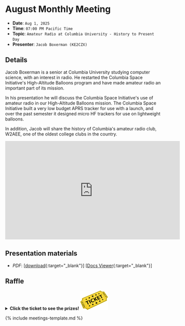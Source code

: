 # August Monthly Meeting

* **Date**: `Aug 1, 2025`
* **Time**: `07:00 PM Pacific Time`
* **Topic**: `Amateur Radio at Columbia University - History to Present Day`
* **Presenter**: `Jacob Boxerman (KE2CZX)`

## Details

Jacob Boxerman is a senior at Columbia University studying computer science, with an interest in radio. He restarted the Columbia Space Initiative's High-Altitude Balloons program and have made amateur radio an important part of its mission.

In his presentation he will discuss the Columbia Space Initiative's use of amateur radio in our High-Altitude Balloons mission. The Columbia Space Initiative built a very low budget APRS tracker for use with a launch, and over the past semester it designed micro HF trackers for use on lightweight balloons.

In addition, Jacob will share the history of Columbia's amateur radio club, W2AEE, one of the oldest college clubs in the country.

<iframe width="560" height="315" src="https://www.youtube.com/embed/6bAvPhhRbyM?si=apXi6NwDsP7whQZE" title="YouTube video player" frameborder="0" allow="accelerometer; autoplay; clipboard-write; encrypted-media; gyroscope; picture-in-picture; web-share" referrerpolicy="strict-origin-when-cross-origin" allowfullscreen></iframe>

## Presentation materials

* *PDF*: [[download](https://github.com/PAARA-org/paara.org-attachments/blob/main/meetings/2025/202508_Amateur_Radio_at_Columbia_University.pdf?raw=true){:target="_blank"}] [[Docs Viewer](https://docs.google.com/viewer?url=https://github.com/PAARA-org/paara.org-attachments/blob/main/meetings/2025/202508_Amateur_Radio_at_Columbia_University.pdf?raw=true){:target="_blank"}]

## Raffle

<details>
  <summary><b>Click the ticket to see the prizes! <img src="/images/raffle-ticket.png" alt="raffle-ticket" width="90"></b></summary>
  <table>
    <tr>
        <th>1st prize</th>
        <th>2nd prize</th>
        <th>3rd prize</th>
        <th>4th prize</th>
        <th>5th prize</th>
    </tr>
    <tr>
        <td><img src="/meetings/2025/raffle/202508-1.png" alt="image"></td>
        <td><img src="/meetings/2025/raffle/202508-2.png" alt="image"></td>
        <td><img src="/meetings/2025/raffle/202508-3.png" alt="image"></td>
        <td><img src="/meetings/2025/raffle/202508-4.png" alt="image"></td>
        <td><img src="/meetings/2025/raffle/202508-5.png" alt="image"></td>
    </tr>
    <tr>
        <td>ZEEWII DSO3D122CH 120MHz Oscilloscope</td>
        <td>USB Cable Tester with 2.4" Color Screen</td>
        <td>DC Pry Bar Multitool with Bi-Directional Ratchet</td>
        <td>220 MHz J-Pole Antenna</td>
        <td>DTAPE Laser Distance Meter</td>
    </tr>
  </table>  
</details>

{% include meetings-template.md %}

